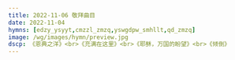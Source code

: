 ```yaml
---
title: 2022-11-06 敬拜曲目
date: 2022-11-04
hymns: [edzy_ysyyt,cmzzl_zmzq,yswgdpw_smhllt,qd_zmzq]
image: /wg/images/hymn/preview.jpg
dscp: 《恩典之洋》<br>《充满在这里》<br>《耶稣，万国的盼望》<br>《倾倒》
---
```


